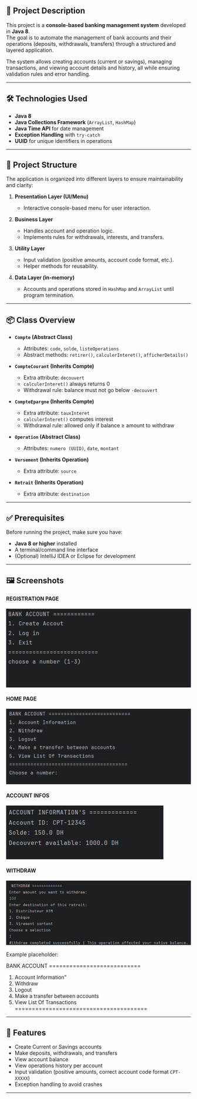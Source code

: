 ## 📖 Project Description
This project is a **console-based banking management system** developed in **Java 8**.  
The goal is to automate the management of bank accounts and their operations (deposits, withdrawals, transfers) through a structured and layered application.  

The system allows creating accounts (current or savings), managing transactions, and viewing account details and history, all while ensuring validation rules and error handling.

---

## 🛠 Technologies Used
- **Java 8**
- **Java Collections Framework** (`ArrayList`, `HashMap`)
- **Java Time API** for date management
- **Exception Handling** with `try-catch`
- **UUID** for unique identifiers in operations

---

## 📂 Project Structure
The application is organized into different layers to ensure maintainability and clarity:

1. **Presentation Layer (UI/Menu)**  
   - Interactive console-based menu for user interaction.

2. **Business Layer**  
   - Handles account and operation logic.  
   - Implements rules for withdrawals, interests, and transfers.

3. **Utility Layer**  
   - Input validation (positive amounts, account code format, etc.).  
   - Helper methods for reusability.

4. **Data Layer (in-memory)**  
   - Accounts and operations stored in `HashMap` and `ArrayList` until program termination.  

---

## 📦 Class Overview
- **`Compte` (Abstract Class)**  
  - Attributes: `code`, `solde`, `listeOperations`  
  - Abstract methods: `retirer()`, `calculerInteret()`, `afficherDetails()`  

- **`CompteCourant` (Inherits Compte)**  
  - Extra attribute: `decouvert`  
  - `calculerInteret()` always returns 0  
  - Withdrawal rule: balance must not go below `-decouvert`

- **`CompteEpargne` (Inherits Compte)**  
  - Extra attribute: `tauxInteret`  
  - `calculerInteret()` computes interest  
  - Withdrawal rule: allowed only if balance ≥ amount to withdraw  

- **`Operation` (Abstract Class)**  
  - Attributes: `numero (UUID)`, `date`, `montant`  

- **`Versement` (Inherits Operation)**  
  - Extra attribute: `source`  

- **`Retrait` (Inherits Operation)**  
  - Extra attribute: `destination`  

---

## ✅ Prerequisites
Before running the project, make sure you have:
- **Java 8 or higher** installed
- A terminal/command line interface
- (Optional) IntelliJ IDEA or Eclipse for development

---

## 🖼 Screenshots

#### REGISTRATION PAGE
![menu text](./images/loginpage.png)

#### HOME PAGE
![menu text](./images/home.png)

#### ACCOUNT INFOS
![menu text](./images/accinfos.png)

#### WITHDRAW
![menu text](./images/withdraw.png)

Example placeholder:  

BANK ACCOUNT ===========================
1. Account Information"
2. Withdraw
3. Logout
4. Make a transfer between accounts
5. View List Of Transactions <br>
=======================================


---

## 🚀 Features
- Create Current or Savings accounts  
- Make deposits, withdrawals, and transfers  
- View account balance  
- View operations history per account  
- Input validation (positive amounts, correct account code format `CPT-XXXXX`)  
- Exception handling to avoid crashes  

---
